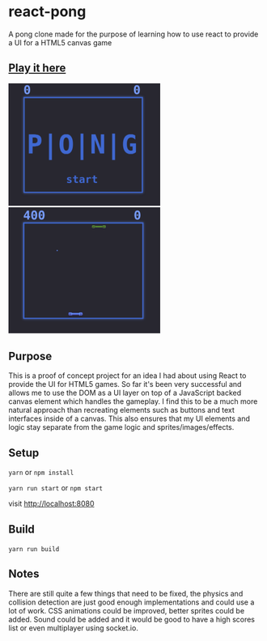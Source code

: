 # react-pong
A pong clone made for the purpose of learning how to use react to provide a UI for a HTML5 canvas game

## [Play it here](https://pparke.github.io/react-pong/)


<img src="https://github.com/pparke/react-pong/raw/master/docs/pong_intro.png" width="300" />
<img src="https://github.com/pparke/react-pong/raw/master/docs/pong_gameplay.png" width="300" />

## Purpose
This is a proof of concept project for an idea I had about using React to provide the UI for HTML5 games.
So far it's been very successful and allows me to use the DOM as a UI layer on top of a JavaScript backed
canvas element which handles the gameplay.  I find this to be a much more natural approach than recreating
elements such as buttons and text interfaces inside of a canvas.  This also ensures that my UI elements
and logic stay separate from the game logic and sprites/images/effects.

## Setup
```yarn``` or ```npm install```

```yarn run start``` or ```npm start```

visit [http://localhost:8080](http://localhost:8080)


## Build
```yarn run build```

## Notes
There are still quite a few things that need to be fixed, the physics and collision detection are just
good enough implementations and could use a lot of work.  CSS animations could be improved, better sprites
could be added.  Sound could be added and it would be good to have a high scores list or even multiplayer
using socket.io.
